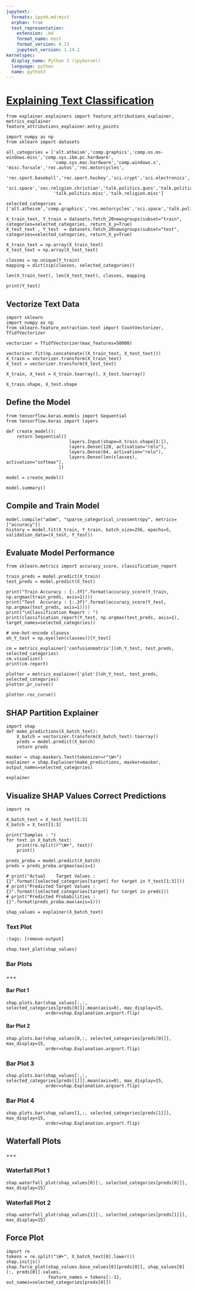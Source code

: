 ```yaml
---
jupytext:
  formats: ipynb,md:myst
  orphan: true
  text_representation:
    extension: .md
    format_name: myst
    format_version: 0.13
    jupytext_version: 1.14.1
kernelspec:
  display_name: Python 3 (ipykernel)
  language: python
  name: python3
---
```


# [Explaining Text Classification](https://coderzcolumn.com/tutorials/artificial-intelligence/explain-text-classification-models-using-shap-values-keras)

```{code-cell} ipython3
from explainer.explainers import feature_attributions_explainer, metrics_explainer
feature_attributions_explainer.entry_points
```

```{code-cell} ipython3
import numpy as np
from sklearn import datasets

all_categories = ['alt.atheism','comp.graphics','comp.os.ms-windows.misc','comp.sys.ibm.pc.hardware',
                  'comp.sys.mac.hardware','comp.windows.x', 'misc.forsale','rec.autos','rec.motorcycles',
                  'rec.sport.baseball','rec.sport.hockey','sci.crypt','sci.electronics','sci.med',
                  'sci.space','soc.religion.christian','talk.politics.guns','talk.politics.mideast',
                  'talk.politics.misc','talk.religion.misc']

selected_categories = ['alt.atheism','comp.graphics','rec.motorcycles','sci.space','talk.politics.misc']

X_train_text, Y_train = datasets.fetch_20newsgroups(subset="train", categories=selected_categories, return_X_y=True)
X_test_text , Y_test  = datasets.fetch_20newsgroups(subset="test", categories=selected_categories, return_X_y=True)

X_train_text = np.array(X_train_text)
X_test_text = np.array(X_test_text)

classes = np.unique(Y_train)
mapping = dict(zip(classes, selected_categories))

len(X_train_text), len(X_test_text), classes, mapping
```

```{code-cell} ipython3
print(Y_test)
```

## Vectorize Text Data

```{code-cell} ipython3
import sklearn
import numpy as np
from sklearn.feature_extraction.text import CountVectorizer, TfidfVectorizer

vectorizer = TfidfVectorizer(max_features=50000)

vectorizer.fit(np.concatenate((X_train_text, X_test_text)))
X_train = vectorizer.transform(X_train_text)
X_test = vectorizer.transform(X_test_text)

X_train, X_test = X_train.toarray(), X_test.toarray()

X_train.shape, X_test.shape
```

## Define the Model

```{code-cell} ipython3
from tensorflow.keras.models import Sequential
from tensorflow.keras import layers

def create_model():
    return Sequential([
                        layers.Input(shape=X_train.shape[1:]),
                        layers.Dense(128, activation="relu"),
                        layers.Dense(64, activation="relu"),
                        layers.Dense(len(classes), activation="softmax"),
                    ])

model = create_model()

model.summary()
```

## Compile and Train Model

```{code-cell} ipython3
model.compile("adam", "sparse_categorical_crossentropy", metrics=["accuracy"])
history = model.fit(X_train, Y_train, batch_size=256, epochs=5, validation_data=(X_test, Y_test))
```

## Evaluate Model Performance

```{code-cell} ipython3
from sklearn.metrics import accuracy_score, classification_report

train_preds = model.predict(X_train)
test_preds = model.predict(X_test)

print("Train Accuracy : {:.3f}".format(accuracy_score(Y_train, np.argmax(train_preds, axis=1))))
print("Test  Accuracy : {:.3f}".format(accuracy_score(Y_test, np.argmax(test_preds, axis=1))))
print("\nClassification Report : ")
print(classification_report(Y_test, np.argmax(test_preds, axis=1), target_names=selected_categories))
```

```{code-cell} ipython3
# one-hot-encode clasess
oh_Y_test = np.eye(len(classes))[Y_test]

cm = metrics_explainer['confusionmatrix'](oh_Y_test, test_preds, selected_categories)
cm.visualize()
print(cm.report)
```

```{code-cell} ipython3
plotter = metrics_explainer['plot'](oh_Y_test, test_preds, selected_categories)
plotter.pr_curve()
```

```{code-cell} ipython3
plotter.roc_curve()
```

## SHAP Partition Explainer

```{code-cell} ipython3
import shap
def make_predictions(X_batch_text):
    X_batch = vectorizer.transform(X_batch_text).toarray()
    preds = model.predict(X_batch)
    return preds

masker = shap.maskers.Text(tokenizer=r"\W+")
explainer = shap.Explainer(make_predictions, masker=masker, output_names=selected_categories)

explainer
```

## Visualize SHAP Values Correct Predictions

```{code-cell} ipython3
import re

X_batch_text = X_test_text[1:3]
X_batch = X_test[1:3]

print("Samples : ")
for text in X_batch_text:
    print(re.split(r"\W+", text))
    print()

preds_proba = model.predict(X_batch)
preds = preds_proba.argmax(axis=1)

# print("Actual    Target Values : {}".format([selected_categories[target] for target in Y_test[1:3]]))
# print("Predicted Target Values : {}".format([selected_categories[target] for target in preds]))
# print("Predicted Probabilities : {}".format(preds_proba.max(axis=1)))

shap_values = explainer(X_batch_text)
```

### Text Plot

```{code-cell} ipython3
:tags: [remove-output]

shap.text_plot(shap_values)
```

### Bar Plots

+++

#### Bar Plot 1

```{code-cell} ipython3
shap.plots.bar(shap_values[:,:, selected_categories[preds[0]]].mean(axis=0), max_display=15,
               order=shap.Explanation.argsort.flip)
```

#### Bar Plot 2

```{code-cell} ipython3
shap.plots.bar(shap_values[0,:, selected_categories[preds[0]]], max_display=15,
               order=shap.Explanation.argsort.flip)
```

### Bar Plot 3

```{code-cell} ipython3
shap.plots.bar(shap_values[:,:, selected_categories[preds[1]]].mean(axis=0), max_display=15,
               order=shap.Explanation.argsort.flip)
```

### Bar Plot 4

```{code-cell} ipython3
shap.plots.bar(shap_values[1,:, selected_categories[preds[1]]], max_display=15,
               order=shap.Explanation.argsort.flip)
```

## Waterfall Plots

+++

### Waterfall Plot 1

```{code-cell} ipython3
shap.waterfall_plot(shap_values[0][:, selected_categories[preds[0]]], max_display=15)
```

### Waterfall Plot 2

```{code-cell} ipython3
shap.waterfall_plot(shap_values[1][:, selected_categories[preds[1]]], max_display=15)
```

## Force Plot

```{code-cell} ipython3
import re
tokens = re.split("\W+", X_batch_text[0].lower())
shap.initjs()
shap.force_plot(shap_values.base_values[0][preds[0]], shap_values[0][:, preds[0]].values,
                feature_names = tokens[:-1], out_names=selected_categories[preds[0]])
```
